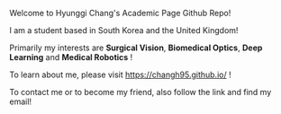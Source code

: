 Welcome to Hyunggi Chang's Academic Page Github Repo!

I am a student based in South Korea and the United Kingdom!

Primarily my interests are **Surgical Vision**, **Biomedical Optics**, **Deep Learning** and **Medical Robotics** !

To learn about me, please visit https://changh95.github.io/ !

To contact me or to become my friend, also follow the link and find my email!
